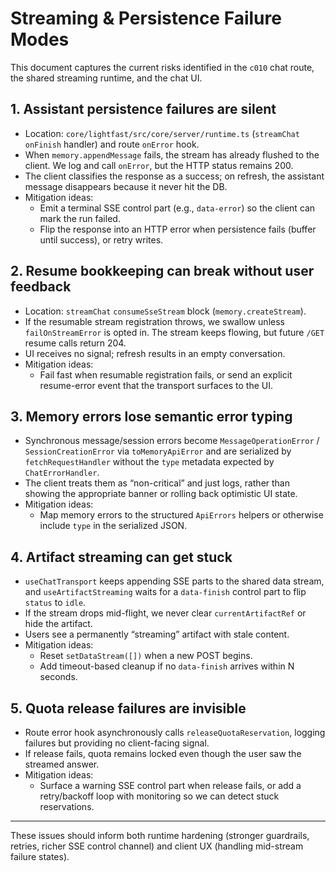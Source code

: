 # Streaming & Persistence Failure Modes

This document captures the current risks identified in the `c010` chat route, the shared streaming runtime, and the chat UI.

## 1. Assistant persistence failures are silent
- Location: `core/lightfast/src/core/server/runtime.ts` (`streamChat` `onFinish` handler) and route `onError` hook.
- When `memory.appendMessage` fails, the stream has already flushed to the client. We log and call `onError`, but the HTTP status remains 200.
- The client classifies the response as a success; on refresh, the assistant message disappears because it never hit the DB.
- Mitigation ideas:
  - Emit a terminal SSE control part (e.g., `data-error`) so the client can mark the run failed.
  - Flip the response into an HTTP error when persistence fails (buffer until success), or retry writes.

## 2. Resume bookkeeping can break without user feedback
- Location: `streamChat` `consumeSseStream` block (`memory.createStream`).
- If the resumable stream registration throws, we swallow unless `failOnStreamError` is opted in. The stream keeps flowing, but future `/GET` resume calls return 204.
- UI receives no signal; refresh results in an empty conversation.
- Mitigation ideas:
  - Fail fast when resumable registration fails, or send an explicit resume-error event that the transport surfaces to the UI.

## 3. Memory errors lose semantic error typing
- Synchronous message/session errors become `MessageOperationError` / `SessionCreationError` via `toMemoryApiError` and are serialized by `fetchRequestHandler` without the `type` metadata expected by `ChatErrorHandler`.
- The client treats them as “non-critical” and just logs, rather than showing the appropriate banner or rolling back optimistic UI state.
- Mitigation ideas:
  - Map memory errors to the structured `ApiErrors` helpers or otherwise include `type` in the serialized JSON.

## 4. Artifact streaming can get stuck
- `useChatTransport` keeps appending SSE parts to the shared data stream, and `useArtifactStreaming` waits for a `data-finish` control part to flip `status` to `idle`.
- If the stream drops mid-flight, we never clear `currentArtifactRef` or hide the artifact.
- Users see a permanently “streaming” artifact with stale content.
- Mitigation ideas:
  - Reset `setDataStream([])` when a new POST begins.
  - Add timeout-based cleanup if no `data-finish` arrives within N seconds.

## 5. Quota release failures are invisible
- Route error hook asynchronously calls `releaseQuotaReservation`, logging failures but providing no client-facing signal.
- If release fails, quota remains locked even though the user saw the streamed answer.
- Mitigation ideas:
  - Surface a warning SSE control part when release fails, or add a retry/backoff loop with monitoring so we can detect stuck reservations.

---
These issues should inform both runtime hardening (stronger guardrails, retries, richer SSE control channel) and client UX (handling mid-stream failure states).
